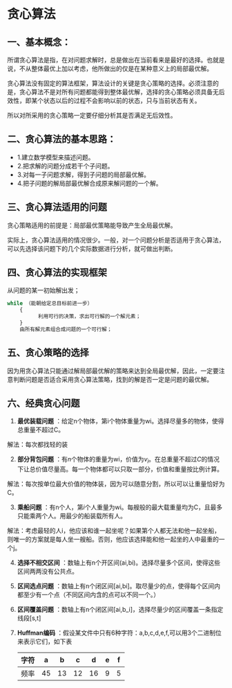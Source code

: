 # 贪心算法


## 一、基本概念：

所谓贪心算法是指，在对问题求解时，总是做出在当前看来是最好的选择。也就是说，不从整体最优上加以考虑，他所做出的仅是在某种意义上的局部最优解。

贪心算法没有固定的算法框架，算法设计的关键是贪心策略的选择。必须注意的是，贪心算法不是对所有问题都能得到整体最优解，选择的贪心策略必须具备无后效性，即某个状态以后的过程不会影响以前的状态，只与当前状态有关。

所以对所采用的贪心策略一定要仔细分析其是否满足无后效性。

## 二、贪心算法的基本思路：

- 1.建立数学模型来描述问题。
- 2.把求解的问题分成若干个子问题。
- 3.对每一子问题求解，得到子问题的局部最优解。
- 4.把子问题的解局部最优解合成原来解问题的一个解。

## 三、贪心算法适用的问题

贪心策略适用的前提是：局部最优策略能导致产生全局最优解。

实际上，贪心算法适用的情况很少。一般，对一个问题分析是否适用于贪心算法，可以先选择该问题下的几个实际数据进行分析，就可做出判断。

## 四、贪心算法的实现框架

从问题的某一初始解出发；
```python
while （能朝给定总目标前进一步）
    { 
          利用可行的决策，求出可行解的一个解元素；
    }
    由所有解元素组合成问题的一个可行解；
```
## 五、贪心策略的选择

因为用贪心算法只能通过解局部最优解的策略来达到全局最优解，因此，一定要注意判断问题是否适合采用贪心算法策略，找到的解是否一定是问题的最优解。

## 六、经典贪心问题

1. **最优装载问题**  ：给定n个物体，第i个物体重量为wi。选择尽量多的物体，使得总重量不超过C。

解法：每次都找轻的装

2. **部分背包问题** ：有$n$个物体的重量为wi，价值为$v_i$。在总重量不超过$C$的情况下让总价值尽量高。每一个物体都可以只取一部分，价值和重量按比例计算。

解法：每次按单位最大价值的物体装，因为可以随意分割，所以可以让重量恰好为C。

3. **乘船问题** ：有n个人，第$i$个人重量为wi。每艘般的最大载重量均为C，且最多只能乘两个人。用最少的船装载所有人。

解法：考虑最轻的人i，他应该和谁一起坐呢？如果第个人都无法和他一起坐船，则唯一的方案就是每人坐一艘船。否则，他应该选择能和他一起坐的人中最重的一个j。

4. **选择不相交区间** ：数轴上有n个开区间(ai,bi)。选择尽量多个区间，使得这些区间两两没有公共点。

5. **区间选点问题**  ：数轴上有n个闭区间[ai,bi]。取尽量少的点，使得每个区间内都至少有一个点（不同区间内含的点可以不同一个。）

6. **区间覆盖问题** ：数轴上有n个闭区间[ai,b_i]，选择尽量少的区间覆盖一条指定线段[s,t]

7. **Huffman编码**  ：假设某文件中只有6种字符：a,b,c,d,e,f,可以用3个二进制位来表示它们，如下表

   |  字符  |  a   |  b   |  c   |  d   |  e   |  f   |
   | :--: | :--: | :--: | :--: | :--: | :--: | :--: |
   |  频率  |  45  |  13  |  12  |  16  |  9   |  5   |



